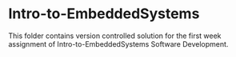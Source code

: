 # Intro-to-EmbeddedSystems
This folder contains version controlled solution for the first week assignment of Intro-to-EmbeddedSystems Software Development.

